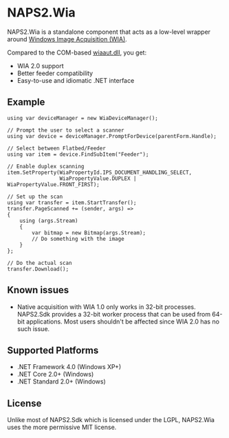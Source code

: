 # NAPS2.Wia

NAPS2.Wia is a standalone component that acts as a low-level wrapper around [Windows Image Acquisition (WIA)](https://docs.microsoft.com/en-us/windows/win32/wia/-wia-startpage).

Compared to the COM-based [wiaaut.dll](https://docs.microsoft.com/en-us/previous-versions/windows/desktop/wiaaut/-wiaaut-startpage), you get:
- WIA 2.0 support
- Better feeder compatibility
- Easy-to-use and idiomatic .NET interface

## Example

```
using var deviceManager = new WiaDeviceManager();

// Prompt the user to select a scanner
using var device = deviceManager.PromptForDevice(parentForm.Handle);

// Select between Flatbed/Feeder
using var item = device.FindSubItem("Feeder");

// Enable duplex scanning
item.SetProperty(WiaPropertyId.IPS_DOCUMENT_HANDLING_SELECT,
                 WiaPropertyValue.DUPLEX | WiaPropertyValue.FRONT_FIRST);

// Set up the scan
using var transfer = item.StartTransfer();
transfer.PageScanned += (sender, args) =>
{
    using (args.Stream)
    {
        var bitmap = new Bitmap(args.Stream);
        // Do something with the image
    }
};

// Do the actual scan
transfer.Download();
```

## Known issues
- Native acquisition with WIA 1.0 only works in 32-bit processes. NAPS2.Sdk provides a 32-bit worker process that can be used from 64-bit applications. Most users shouldn't be affected since WIA 2.0 has no such issue.

## Supported Platforms
- .NET Framework 4.0 (Windows XP+)
- .NET Core 2.0+ (Windows)
- .NET Standard 2.0+ (Windows)

## License
Unlike most of NAPS2.Sdk which is licensed under the LGPL, NAPS2.Wia uses the more permissive MIT license. 